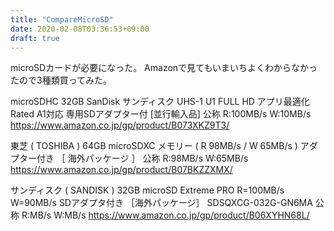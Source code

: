 ```yaml
---
title: "CompareMicroSD"
date: 2020-02-08T03:36:53+09:00
draft: true
---
```


microSDカードが必要になった。
Amazonで見てもいまいちよくわからなかったので3種類買ってみた。

microSDHC 32GB SanDisk サンディスク UHS-1 U1 FULL HD アプリ最適化 Rated A1対応 専用SDアダプター付 [並行輸入品]
公称 R:100MB/s W:10MB/s
https://www.amazon.co.jp/gp/product/B073XKZ9T3/


東芝 ( TOSHIBA ) 64GB microSDXC メモリー ( R 98MB/s / W 65MB/s ) アダプター付き ［ 海外パッケージ ］
公称 R:98MB/s W:65MB/s
https://www.amazon.co.jp/gp/product/B07BKZZXMX/

サンディスク ( SANDISK ) 32GB microSD Extreme PRO R=100MB/s W=90MB/s SDアダプタ付き ［海外パッケージ］ SDSQXCG-032G-GN6MA
公称 R:MB/s W:MB/s
https://www.amazon.co.jp/gp/product/B06XYHN68L/
